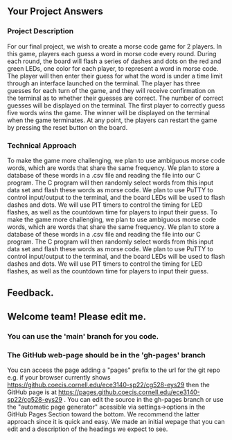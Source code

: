 ## Your Project Answers

### Project Description

For our final project, we wish to create a morse code game for 2 players. In this game, players each guess a word in morse code every round. During each round, the board will flash a series of dashes and dots on the red and green LEDs, one color for each player, to represent a word in morse code. The player will then enter their guess for what the word is under a time limit through an interface launched on the terminal. The player has three guesses for each turn of the game, and they will receive confirmation on the terminal as to whether their guesses are correct. The number of correct guesses will be displayed on the terminal. The first player to correctly guess five words wins the game. The winner will be displayed on the terminal when the game terminates. At any point, the players can restart the game by pressing the reset button on the board.
### Technical Approach

To make the game more challenging, we plan to use ambiguous morse code words, which are words that share the same frequency. We plan to store a database of these words in a .csv file and reading the file into our C program. The C program will then randomly select words from this input data set and flash these words as morse code. We plan to use PuTTY to control input/output to the terminal, and the board LEDs will be used to flash dashes and dots. We will use PIT timers to control the timing for LED flashes, as well as the countdown time for players to input their guess.
To make the game more challenging, we plan to use ambiguous morse code words, which are words that share the same frequency. We plan to store a database of these words in a .csv file and reading the file into our C program. The C program will then randomly select words from this input data set and flash these words as morse code. We plan to use PuTTY to control input/output to the terminal, and the board LEDs will be used to flash dashes and dots. We will use PIT timers to control the timing for LED flashes, as well as the countdown time for players to input their guess.

## Feedback.

## Welcome team! Please edit me.
### You can use the 'main' branch for you code.
### The GitHub web-page should be in the 'gh-pages' branch
You can access the page adding a "pages" prefix to the url for the git repo e.g. if your browser currently shows https://github.coecis.cornell.edu/ece3140-sp22/cg528-eys29 then the GitHub page is at https://pages.github.coecis.cornell.edu/ece3140-sp22/cg528-eys29 . You can edit the source in the gh-pages branch or use the "automatic page generator" acessible via settings->options in the GitHub Pages Section toward the bottom. We recommend the latter approach since it is quick and easy. We made an initial wepage that you can edit and a description of the headings we expect to see.